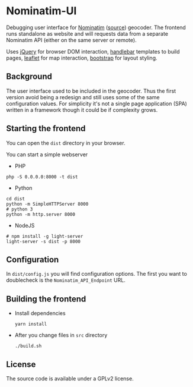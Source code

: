 # Nominatim-UI

Debugging user interface for [Nominatim](https://nominatim.org/)
([source](https://github.com/openstreetmap/Nominatim/)) geocoder.
The frontend runs standalone as website and will requests data
from a separate Nominatim API (either on the same server or
remote).

Uses [jQuery](https://jquery.com/) for browser DOM interaction,
[handlebar](http://handlebarsjs.com/) templates to build pages,
[leaflet](https://leafletjs.com/) for map interaction,
[bootstrap](https://getbootstrap.com/) for layout styling.


## Background

The user interface used to be included in the geocoder. Thus the
first version avoid being a redesign and still uses some of the
same configuration values. For simplicity it's not a single
page application (SPA) written in a framework though it could
be if complexity grows.


## Starting the frontend

You can open the `dist` directory in your browser.

You can start a simple webserver

   * PHP

   ```
   php -S 0.0.0.0:8000 -t dist
   ```

   * Python 

   ```
   cd dist
   python -m SimpleHTTPServer 8000
   # python 3
   python -m http.server 8000
   ```

   * NodeJS
   
   ```
   # npm install -g light-server
   light-server -s dist -p 8000
   ```


## Configuration

In `dist/config.js` you will find configuration options. The first
you want to doublecheck is the `Nominatim_API_Endpoint` URL.


## Building the frontend

* Install dependencies

   ```
   yarn install
   ```

* After you change files in `src` directory

   ```
   ./build.sh
   ```

## License

The source code is available under a GPLv2 license.
